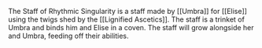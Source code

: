 The Staff of Rhythmic Singularity is a staff made by [[Umbra]] for [[Elise]] using the twigs shed by the [[Lignified Ascetics]]. The staff is a trinket of Umbra and binds him and Elise in a coven. The staff will grow alongside her and Umbra, feeding off their abilities. 